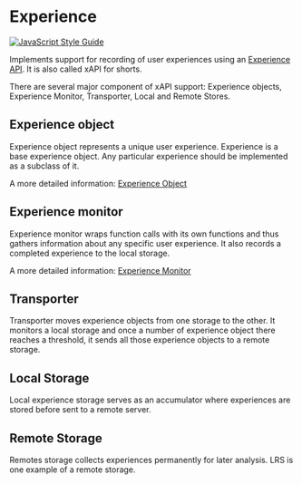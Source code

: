 # Experience
[![JavaScript Style Guide](https://img.shields.io/badge/code_style-standard-brightgreen.svg)](https://standardjs.com)


Implements support for recording of user experiences using an [Experience API](https://experienceapi.com/). It is also
called xAPI for shorts. 

There are several major component of xAPI support: Experience objects, Experience Monitor, Transporter, 
Local and Remote Stores.

## Experience object

Experience object represents a unique user experience. Experience is a base experience object. Any particular
experience should be implemented as a subclass of it.

A more detailed information: [Experience Object](doc/experience/experience.md)

## Experience monitor

Experience monitor wraps function calls with its own functions and thus gathers information about any specific
user experience. It also records a completed experience to the local storage.

A more detailed information: [Experience Monitor](doc/monitor/monitor.md)

## Transporter

Transporter moves experience objects from one storage to the other. It monitors a local storage and once
a number of experience object there reaches a threshold, it sends all those experience objects to a remote storage.

## Local Storage

Local experience storage serves as an accumulator where experiences are stored before sent to a remote server.

## Remote Storage

Remotes storage collects experiences permanently for later analysis. LRS is one example of a remote storage.

